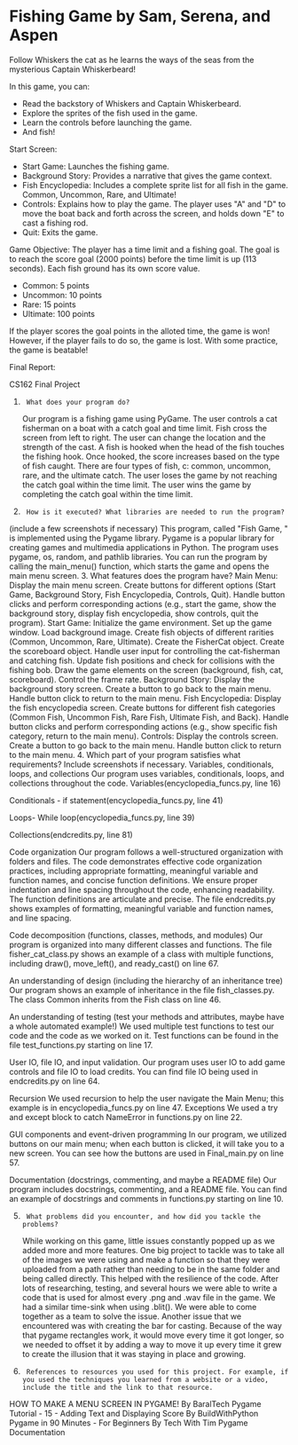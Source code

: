 # Fishing Game by Sam, Serena, and Aspen
Follow Whiskers the cat as he learns the ways of the seas from the mysterious Captain Whiskerbeard!

In this game, you can:
- Read the backstory of Whiskers and Captain Whiskerbeard.
- Explore the sprites of the fish used in the game.
- Learn the controls before launching the game.
- And fish!

Start Screen:
- Start Game: Launches the fishing game.
- Background Story: Provides a narrative that gives the game context.
- Fish Encyclopedia: Includes a complete sprite list for all fish in the game. Common, Uncommon, Rare, and Ultimate!
- Controls: Explains how to play the game. The player uses "A" and "D" to move the boat back and forth across the screen, and holds down "E" to cast a fishing rod.
- Quit: Exits the game.

Game Objective:
The player has a time limit and a fishing goal. The goal is to reach the score goal (2000 points) before the time limit is up (113 seconds).
Each fish ground has its own score value.
- Common: 5 points
- Uncommon: 10 points
- Rare: 15 points
- Ultimate: 100 points

If the player scores the goal points in the alloted time, the game is won!
However, if the player fails to do so, the game is lost. With some practice, the game is beatable!

Final Report:

CS162 Final Project 

1.  	What does your program do?
	Our program is a fishing game using PyGame. The user controls a cat fisherman on a boat with a catch goal and time limit. Fish cross the screen from left to right. The user can change the location and the strength of the cast. A fish is hooked when the head of the fish touches the fishing hook. Once hooked, the score increases based on the type of fish caught. There are four types of fish, c: common, uncommon, rare, and the ultimate catch. The user loses the game by not reaching the catch goal within the time limit. The user wins the game by completing the catch goal within the time limit.
2.  	How is it executed? What libraries are needed to run the program?
 (include a few screenshots if necessary)
	This program, called "Fish Game, " is implemented using the Pygame library. Pygame is a popular library for creating games and multimedia applications in Python. The program uses pygame, os, random, and pathlib libraries. You can run the program by calling the main_menu() function, which starts the game and opens the main menu screen.
3.  	What features does the program have?
Main Menu:
Display the main menu screen.
Create buttons for different options (Start Game, Background Story, Fish Encyclopedia, Controls, Quit).
Handle button clicks and perform corresponding actions (e.g., start the game, show the background story, display fish encyclopedia, show controls, quit the program).
Start Game:
Initialize the game environment.
Set up the game window.
Load background image.
Create fish objects of different rarities (Common, Uncommon, Rare, Ultimate).
Create the FisherCat object.
Create the scoreboard object.
Handle user input for controlling the cat-fisherman and catching fish.
Update fish positions and check for collisions with the fishing bob.
Draw the game elements on the screen (background, fish, cat, scoreboard).
Control the frame rate.
Background Story:
Display the background story screen.
Create a button to go back to the main menu.
Handle button click to return to the main menu.
Fish Encyclopedia:
Display the fish encyclopedia screen.
Create buttons for different fish categories (Common Fish, Uncommon Fish, Rare Fish, Ultimate Fish, and Back).
Handle button clicks and perform corresponding actions (e.g., show specific fish category, return to the main menu).
Controls:
Display the controls screen.
Create a button to go back to the main menu.
Handle button click to return to the main menu.
4.       Which part of your program satisfies what requirements? Include screenshots if necessary.
Variables, conditionals, loops, and collections
Our program uses variables, conditionals, loops, and collections throughout the code.
Variables(encyclopedia_funcs.py, line 16)

Conditionals - if statement(encyclopedia_funcs.py, line 41)

Loops- While loop(encyclopedia_funcs.py, line 39)

Collections(endcredits.py, line 81)


Code organization
Our program follows a well-structured organization with folders and files. The code demonstrates effective code organization practices, including appropriate formatting, meaningful variable and function names, and concise function definitions. We ensure proper indentation and line spacing throughout the code, enhancing readability. The function definitions are articulate and precise. The file endcredits.py shows examples of formatting, meaningful variable and function names, and line spacing.


Code decomposition (functions, classes, methods, and modules)
Our program is organized into many different classes and functions. The file fisher_cat_class.py shows an example of a class with multiple functions, including draw(), move_left(), and ready_cast() on line 67.

An understanding of design (including the hierarchy of an inheritance tree)
Our program shows an example of inheritance in the file fish_classes.py. The class Common inherits from the Fish class on line 46.

An understanding of testing (test your methods and attributes, maybe have a whole automated example!)
We used multiple test functions to test our code and the code as we worked on it. Test functions can be found in the file test_functions.py starting on line 17.

User IO, file IO, and input validation.
Our program uses user IO to add game controls and file IO to load credits. You can find file IO being used in endcredits.py on line 64.

Recursion
We used recursion to help the user navigate the Main Menu; this example is in encyclopedia_funcs.py on line 47.
Exceptions
We used a try and except block to catch NameError in functions.py on line 22. 



GUI components and event-driven programming
In our program, we utilized buttons on our main menu; when each button is clicked, it will take you to a new screen. You can see how the buttons are used in Final_main.py on line 57.

Documentation (docstrings, commenting, and maybe a README file)
Our program includes docstrings, commenting, and a README file. You can find an example of docstrings and comments in functions.py starting on line 10.

5.  	What problems did you encounter, and how did you tackle the problems?
	While working on this game, little issues constantly popped up as we added more and more features. One big project to tackle was to take all of the images we were using and make a function so that they were uploaded from a path rather than needing to be in the same folder and being called directly. This helped with the resilience of the code. After lots of researching, testing, and several hours we were able to write a code that is used for almost every .png and .wav file in the game. We had a similar time-sink when using .blit(). We were able to come together as a team to solve the issue. Another issue that we encountered was with creating the bar for casting. Because of the way that pygame rectangles work, it would move every time it got longer, so we needed to offset it by adding a way to move it up every time it grew to create the illusion that it was staying in place and growing.
6.  	References to resources you used for this project. For example, if you used the techniques you learned from a website or a video, include the title and the link to that resource.
HOW TO MAKE A MENU SCREEN IN PYGAME! By BaralTech
Pygame Tutorial - 15 - Adding Text and Displaying Score By BuildWithPython
Pygame in 90 Minutes - For Beginners By Tech With Tim
Pygame Documentation
